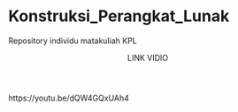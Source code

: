 # Konstruksi_Perangkat_Lunak
Repository individu matakuliah KPL

<header>LINK VIDIO</header>
https://youtu.be/dQW4GQxUAh4
